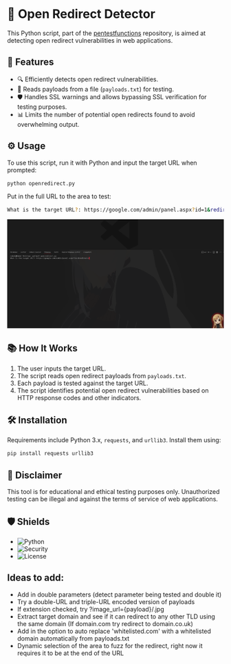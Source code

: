 
# 🚨 Open Redirect Detector

This Python script, part of the [pentestfunctions](https://github.com/pentestfunctions/open-redirect-attack) repository, is aimed at detecting open redirect vulnerabilities in web applications.

## 🎯 Features

- 🔍 Efficiently detects open redirect vulnerabilities.
- 📝 Reads payloads from a file (`payloads.txt`) for testing.
- 🛡 Handles SSL warnings and allows bypassing SSL verification for testing purposes.
- 📊 Limits the number of potential open redirects found to avoid overwhelming output.

## ⚙️ Usage

To use this script, run it with Python and input the target URL when prompted:

```bash
python openredirect.py
```

Put in the full URL to the area to test:
```bash
What is the target URL?: https://google.com/admin/panel.aspx?id=1&redirect=
```

<div align="center">
  <img src="static/redi.PNG" alt="Red Image">
</div>


## 📚 How It Works

1. The user inputs the target URL.
2. The script reads open redirect payloads from `payloads.txt`.
3. Each payload is tested against the target URL.
4. The script identifies potential open redirect vulnerabilities based on HTTP response codes and other indicators.

## 🛠️ Installation

Requirements include Python 3.x, `requests`, and `urllib3`. Install them using:

```bash
pip install requests urllib3
```

## 🛑 Disclaimer

This tool is for educational and ethical testing purposes only. Unauthorized testing can be illegal and against the terms of service of web applications.

## 🛡️ Shields

- ![Python](https://img.shields.io/badge/python-3.x-blue.svg)
- ![Security](https://img.shields.io/badge/security-penetration%20testing-brightgreen.svg)
- ![License](https://img.shields.io/badge/license-MIT-green.svg)


## Ideas to add:
- Add in double parameters (detect parameter being tested and double it)
- Try a double-URL and triple-URL encoded version of payloads
- If extension checked, try ?image_url={payload}/.jpg
- Extract target domain and see if it can redirect to any other TLD using the same domain (If domain.com try redirect to domain.co.uk)
- Add in the option to auto replace 'whitelisted.com' with a whitelisted domain automatically from payloads.txt
- Dynamic selection of the area to fuzz for the redirect, right now it requires it to be at the end of the URL
